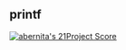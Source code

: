 ## printf

[![abernita's 21Project Score](https://badge42.herokuapp.com/api/project/2386608/ft_printf)](https://github.com/JaeSeoKim/badge42)
